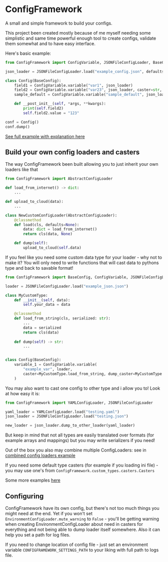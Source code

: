 # ConfigFramework
A small and simple framework to build your configs. 

This project been created mostly because of me myself needing some simplistic
and same time powerful enough tool to create configs, validate them somewhat and to have easy interface.

Here's basic example:
```python
from ConfigFramework import ConfigVariable, JSONFileConfigLoader, BaseConfig

json_loader = JSONFileConfigLoader.load("example_config.json", defaults={"sample_default": 2*2})

class Config(BaseConfig):
    field1 = ConfigVariable.variable("var1", json_loader)
    field2 = ConfigVariable.variable("var23", json_loader, caster=str, dump_caster=int)
    sample_default = ConfigVariable.variable("sample_default", json_loader)

    def __post_init__(self, *args, **kwargs):
        print(self.field2)
        self.field2.value = "123"

conf = Config()
conf.dump()

```
[See full example with explanation here](examples/examples_basic.py)
## Build your own config loaders and casters

The way ConfigFramework been built allowing you to just inherit your own loaders like that

```python
from ConfigFramework import AbstractConfigLoader

def load_from_internet() -> dict:
    ...

def upload_to_cloud(data):
    ...

class NewCustomConfigLoader(AbstractConfigLoader):
    @classmethod
    def load(cls, defaults=None):
        data: dict = load_from_internet()
        return cls(data, None)

    def dump(self):
        upload_to_cloud(self.data)

```

If you feel like you need some custom data type for your loader - why not to make it?
You will only need to write functions that will cast data to pythons type and back to savable format!

```python
from ConfigFramework import BaseConfig, ConfigVariable, JSONFileConfigLoader

loader = JSONFileConfigLoader.load("example_json.json")

class MyCustomType:
    def __init__(self, data):
        self.your_data = data

    @classmethod
    def load_from_string(cls, serialized: str):
        ...
        data = serialized
        return cls(data)
    
    def dump(self) -> str:
        ...


class Config(BaseConfig):
    variable_1 = ConfigVariable.variable(
        "example_var", loader,
        caster=MyCustomType.load_from_string, dump_caster=MyCustomType.dump
    )    

```

You may also want to cast one config to other type and i allow you to! Look at how easy it is:

```python
from ConfigFramework import YAMLConfigLoader, JSONFileConfigLoader

yaml_loader = YAMLConfigLoader.load("testing.yaml")
json_loader = JSONFileConfigLoader.load("testing.json")

new_loader = json_loader.dump_to_other_loader(yaml_loader)

```

But keep in mind that not all types are easily translated over formats (for example arrays and mappings) but you may
write serializers if you need!

Out of the box you also may combine multiple ConfigLoaders:
see in [combined config loaders example](examples/example_combined_loaders.py)

If you need some default type casters (for example if you loading ini file) - you may use one's from 
`ConfigFramework.custom_types.casters.Casters`

Some more examples [here](examples)

## Configuring

ConfigFramework have its own config, but there's not too much things you might need at the end.
Yet if you won't set `EnvironmentConfigLoader.mute_warning` to `False` - you'll be getting warning when creating
EnvironmentConfigLoader about need in casters for everything and not being able to dump loader itself somewhere.
Also it can help you set a path for log files.

If you need to change location of config file - just set an environment variable `CONFIGFRAMEWORK_SETTINGS_PATH`
to your liking with full path to logs file.